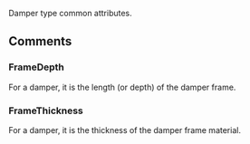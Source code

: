 Damper type common attributes.

<!-- end of short definition -->



## Comments

### FrameDepth

For a damper, it is the length (or depth) of the damper frame.

### FrameThickness

For a damper, it is the thickness of the damper frame material.